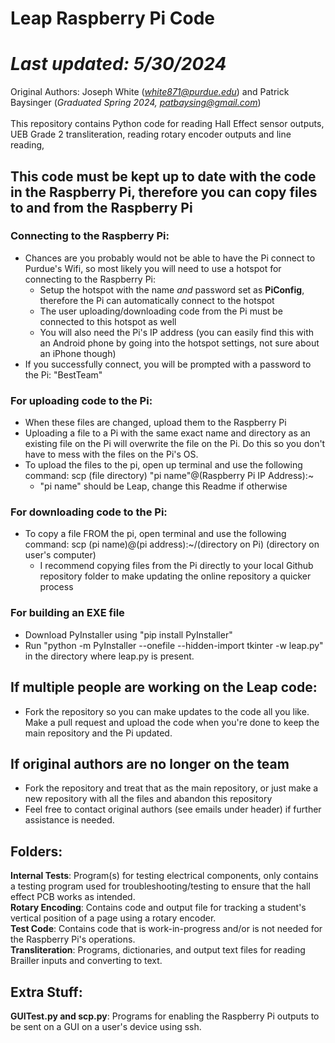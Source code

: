 # Leap Raspberry Pi Code

*Last updated: 5/30/2024*
=======
Original Authors: Joseph White (*white871@purdue.edu*) and Patrick Baysinger (*Graduated Spring 2024, patbaysing@gmail.com*)<br> <br>
This repository contains Python code for reading Hall Effect sensor outputs, UEB Grade 2 transliteration, reading rotary encoder outputs and line reading, 

## This code must be kept up to date with the code in the Raspberry Pi, therefore you can copy files to and from the Raspberry Pi
### Connecting to the Raspberry Pi: 
- Chances are you probably would not be able to have the Pi connect to Purdue's Wifi, so most likely you will need to use a hotspot for connecting to the Raspberry Pi:
  - Setup the hotspot with the name *and* password set as **PiConfig**, therefore the Pi can automatically connect to the hotspot
  - The user uploading/downloading code from the Pi must be connected to this hotspot as well
  - You will also need the Pi's IP address (you can easily find this with an Android phone by going into the hotspot settings, not sure about an iPhone though)
- If you successfully connect, you will be prompted with a password to the Pi: "BestTeam"
### For uploading code to the Pi:
- When these files are changed, upload them to the Raspberry Pi
- Uploading a file to a Pi with the same exact name and directory as an existing file on the Pi will overwrite the file on the Pi. Do this so you don't have to mess with the files on the Pi's OS.
- To upload the files to the pi, open up terminal and use the following command: scp (file directory) "pi name"@(Raspberry Pi IP Address):~
  - "pi name" should be Leap, change this Readme if otherwise
### For downloading code to the Pi:
- To copy a file FROM the pi, open terminal and use the following command: scp (pi name)@(pi address):~/(directory on Pi) (directory on user's computer)
  - I recommend copying files from the Pi directly to your local Github repository folder to make updating the online repository a quicker process
### For building an EXE file
  - Download PyInstaller using "pip install PyInstaller"
  - Run "python -m PyInstaller --onefile --hidden-import tkinter -w leap.py" in the directory where leap.py is present.
## If multiple people are working on the Leap code:
- Fork the repository so you can make updates to the code all you like. Make a pull request and upload the code when you're done to keep the main repository and the Pi updated.
## If original authors are no longer on the team
- Fork the repository and treat that as the main repository, or just make a new repository with all the files and abandon this repository
- Feel free to contact original authors (see emails under header) if further assistance is needed. 
## Folders:
**Internal Tests**: Program(s) for testing electrical components, only contains a testing program used for troubleshooting/testing to ensure that the hall effect PCB works as intended.<br>
**Rotary Encoding**: Contains code and output file for tracking a student's vertical position of a page using a rotary encoder.<br> 
**Test Code**: Contains code that is work-in-progress and/or is not needed for the Raspberry Pi's operations.<br>
**Transliteration**: Programs, dictionaries, and output text files for reading Brailler inputs and converting to text.<br>

## Extra Stuff:
**GUITest.py and scp.py**: Programs for enabling the Raspberry Pi outputs to be sent on a GUI on a user's device using ssh. 
